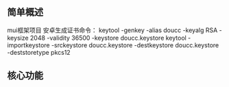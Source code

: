## 简单概述
mui框架项目
安卓生成证书命令： keytool -genkey -alias doucc -keyalg RSA -keysize 2048 -validity 36500 -keystore doucc.keystore
				keytool -importkeystore -srckeystore doucc.keystore -destkeystore doucc.keystore -deststoretype pkcs12
## 核心功能

